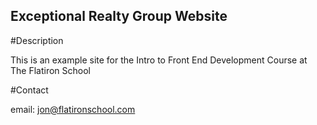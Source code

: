 Exceptional Realty Group Website
---

#Description

This is an example site for the Intro to Front End Development Course at The Flatiron School

#Contact

email: jon@flatironschool.com

